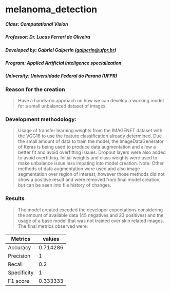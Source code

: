 # melanoma_detection

##### Class: Computational Vision
##### Professor: Dr. Lucas Ferrari de Oliveira
##### Developed by: Gabriel Galperin (galperin@ufpr.br)
##### Program: Applied Artificial Inteligence specialization
##### University: Universidade Federal do Paraná (UFPR)

### Reason for the creation
> Have a hands-on approach on how we can develop a working model for a small unbalanced dataset of images. 

### Development methodology:
> Usage of transfer learning weights from the IMAGENET dataset with the VGG16 to use the feature classification already determined. 
> Due the small amount of data to train the model, the ImageDataGenerator of Keras is being used to produce data augmentation and allow a better fit and avoid overfitting issues.
> Dropout layers were also added to avoid overfitting. 
> Initial weights and class weights were used to make unbalance issue less impating into model creation. 
> Note:  Other methods of data augmentation were used and also image segmentation over region of interest, however those methods did not show a positive result and were removed from final model creation, but can be seen into file history of changes. 

### Results
> The model created exceded the developer expectations considering the amount of available data (45 negatives and 23 positives) and the usage of a base model that was not trained over skin related images. 
> The final metrics observed were: 


  Metrics     |    values
------------- | -------------
   Accuracy   |    0.714286
   Precision  |    1
   Recall     |    0.2
 Specificity  |    1
   F1 score   |    0.333333
